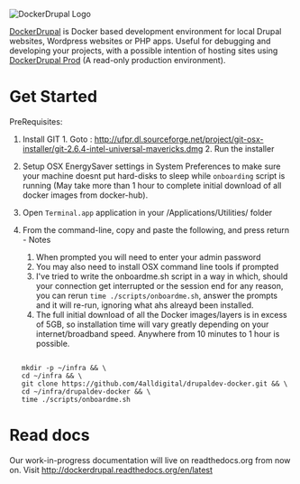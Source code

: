 ![DockerDrupal Logo](https://raw.githubusercontent.com/4alldigital/drupaldev-docker/master/docs/images/drupal-docker-logo-monochrome.png)

[DockerDrupal](https://www.4alldigital.io/docker-drupal) is Docker based development environment for local Drupal websites, Wordpress websites or PHP apps. Useful for debugging and developing your projects, with a possible intention of hosting sites using [DockerDrupal Prod](https://github.com/4alldigital/drupalprod-docker) (A read-only production environment).

# Get Started

  PreRequisites:
  1. Install GIT
    1. Goto : http://ufpr.dl.sourceforge.net/project/git-osx-installer/git-2.6.4-intel-universal-mavericks.dmg
    2. Run the installer
  2. Setup OSX EnergySaver settings in System Preferences to make sure your machine doesnt put hard-disks to sleep while `onboarding` script is running (May take more than 1 hour to complete initial download of all docker images from docker-hub).

  1. Open `Terminal.app` application in your /Applications/Utilities/ folder
  2. From the command-line, copy and paste the following, and press return
    - Notes
      1. When prompted you will need to enter your admin password
      2. You may also need to install OSX command line tools if prompted
      3. I've tried to write the onboardme.sh script in a way in which, should your connection get interrupted or the session end for any reason, you can rerun ```time ./scripts/onboardme.sh```, answer the prompts and it will re-run, ignoring what ahs alreayd been installed.
      4. The full initial download of all the Docker images/layers is in excess of 5GB, so installation time will vary greatly depending on your internet/broadband speed.  Anywhere from 10 minutes to 1 hour is possible.

  ```

     mkdir -p ~/infra && \
     cd ~/infra && \
     git clone https://github.com/4alldigital/drupaldev-docker.git && \
     cd ~/infra/drupaldev-docker && \
     time ./scripts/onboardme.sh

  ```


# Read docs

Our work-in-progress documentation will live on readthedocs.org from now on. Visit http://dockerdrupal.readthedocs.org/en/latest
